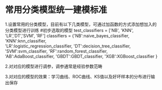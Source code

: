 # 常用分类模型统一建模标准
1.设置常用的分类模型，目前有以下几类模型，可通过加函数的方式添加想加入的分类模型进行训练
 #初步选取的模型
    test_classifiers = ['NB', 'KNN', 'LR','DT','SVM', 'RF'] 
    classifiers = {'NB':naive_bayes_classifier,   
                   'KNN':knn_classifier,  
                   'LR':logistic_regression_classifier,
                   'DT':decision_tree_classifier,
                   'SVM':svm_classifier, 
                   'RF':random_forest_classifier,
                   'AB':AdaBoost_classifier,
                   'GBDT':GBDT_classifier,
                   'XGB':XGBoost_classifier
        }


2.对对应的模型进行调参，调参通常是经验参数范畴

3.对对应的模型的效果：学习曲线、ROC曲线、KS值以及好坏样本的分布进行输出保存
